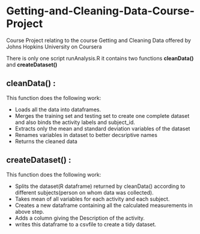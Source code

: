 # Getting-and-Cleaning-Data-Course-Project
Course Project relating to the course Getting and Cleaning Data offered by Johns Hopkins University on Coursera

There is only one script runAnalysis.R it contains two functions **cleanData()** and **createDataset()**

## cleanData() : 
This function does the following work:
               
* Loads all the data into dataframes.
* Merges the training set and testing set to create one complete dataset and also binds the activity labels and subject_id.
* Extracts only the mean and standard deviation variables of the dataset
* Renames variables in dataset to better decsriptive names 
* Returns the cleaned data
## createDataset() : 
This function does the following work:
* Splits the dataset(R dataframe) returned by cleanData() according to different subjects(person on whom data was collected).
* Takes mean of all variables for each activity and each subject.
* Creates a new dataframe containing all the calculated measurements in above step.
* Adds a column giving the Description of the activity.
 * writes this dataframe to a csvfile to create a tidy dataset.
               

